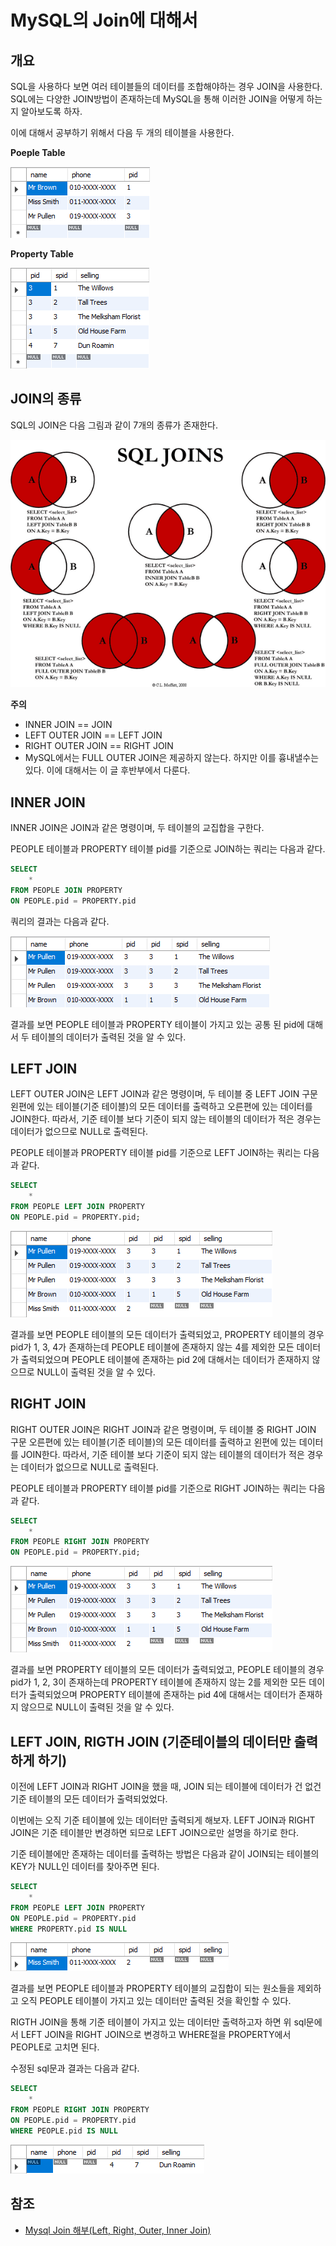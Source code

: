 # MySQL의 Join에 대해서

## 개요

SQL을 사용하다 보면 여러 테이블들의 데이터를 조합해야하는 경우 JOIN을 사용한다. SQL에는 다양한 JOIN방법이 존재하는데 MySQL을 통해 이러한 JOIN을 어떻게 하는지 알아보도록 하자.

이에 대해서 공부하기 위해서 다음 두 개의 테이블을 사용한다. 

**Poeple Table**

![people_table](./table_1.png)

**Property Table**

![property table](./table_2.png)

## JOIN의 종류

SQL의 JOIN은 다음 그림과 같이 7개의 종류가 존재한다. 

![Visual_SQL_JOIN_V2.png](./Visual_SQL_JOINS_V2.png)

**주의**
* INNER JOIN == JOIN
* LEFT OUTER JOIN == LEFT JOIN
* RIGHT OUTER JOIN == RIGHT JOIN
* MySQL에서는 FULL OUTER JOIN은 제공하지 않는다. 하지만 이를 흉내낼수는 있다. 이에 대해서는 이 글 후반부에서 다룬다. 

## INNER JOIN

INNER JOIN은 JOIN과 같은 명령이며, 두 테이블의 교집합을 구한다. 

PEOPLE 테이블과 PROPERTY 테이블 pid를 기준으로 JOIN하는 쿼리는 다음과 같다. 

```sql
SELECT 
	* 
FROM PEOPLE JOIN PROPERTY
ON PEOPLE.pid = PROPERTY.pid
```

쿼리의 결과는 다음과 같다. 

![result of inner join](./inner_join.png)

결과를 보면 PEOPLE 테이블과 PROPERTY 테이블이 가지고 있는 공통 된 pid에 대해서 두 테이블의 데이터가 출력된 것을 알 수 있다.

## LEFT JOIN

LEFT OUTER JOIN은 LEFT JOIN과 같은 명령이며, 두 테이블 중 LEFT JOIN 구문 왼편에 있는 테이블(기준 테이블)의 모든 데이터를 출력하고 오른편에 있는 데이터를 JOIN한다.
따라서, 기준 테이블 보다 기준이 되지 않는 테이블의 데이터가 적은 경우는 데이터가 없으므로 NULL로 출력된다. 

PEOPLE 테이블과 PROPERTY 테이블 pid를 기준으로 LEFT JOIN하는 쿼리는 다음과 같다. 

```sql
SELECT
	*
FROM PEOPLE LEFT JOIN PROPERTY
ON PEOPLE.pid = PROPERTY.pid;
```

![result of left join](./left_join.png)

결과를 보면 PEOPLE 테이블의 모든 데이터가 출력되었고, PROPERTY 테이블의 경우 pid가 1, 3, 4가 존재하는데 PEOPLE 테이블에 존재하지 않는 4를 제외한 모든 데이터가 출력되었으며
PEOPLE 테이블에 존재하는 pid 2에 대해서는 데이터가 존재하지 않으므로 NULL이 출력된 것을 알 수 있다. 

## RIGHT JOIN

RIGHT OUTER JOIN은 RIGHT JOIN과 같은 명령이며, 두 테이블 중 RIGHT JOIN 구문 오른편에 있는 테이블(기준 테이블)의 모든 데이터를 출력하고 왼편에 있는 데이터를 JOIN한다.
따라서, 기준 테이블 보다 기준이 되지 않는 테이블의 데이터가 적은 경우는 데이터가 없으므로 NULL로 출력된다. 

PEOPLE 테이블과 PROPERTY 테이블 pid를 기준으로 RIGHT JOIN하는 쿼리는 다음과 같다. 

```sql
SELECT
	*
FROM PEOPLE RIGHT JOIN PROPERTY
ON PEOPLE.pid = PROPERTY.pid;
```

![result of right join](./left_join.png)

결과를 보면 PROPERTY 테이블의 모든 데이터가 출력되었고, PEOPLE 테이블의 경우 pid가 1, 2, 3이 존재하는데 PROPERTY 테이블에 존재하지 않는 2를 제외한 모든 데이터가 출력되었으며
PROPERTY 테이블에 존재하는 pid 4에 대해서는 데이터가 존재하지 않으므로 NULL이 출력된 것을 알 수 있다. 

## LEFT JOIN, RIGTH JOIN (기준테이블의 데이터만 출력하게 하기)

이전에 LEFT JOIN과 RIGHT JOIN을 했을 때, JOIN 되는 테이블에 데이터가 건 없건 기준 테이블의 모든 데이터가
출력되었었다. 

이번에는 오직 기준 테이블에 있는 데이터만 출력되게 해보자. LEFT JOIN과 RIGHT JOIN은 기준 테이블만 변경하면 되므로 LEFT JOIN으로만 설명을 하기로 한다. 

기준 테이블에만 존재하는 데이터를 출력하는 방법은 다음과 같이 JOIN되는 테이블의 KEY가 NULL인 데이터를 찾아주면 된다. 

```sql
SELECT
	*
FROM PEOPLE LEFT JOIN PROPERTY
ON PEOPLE.pid = PROPERTY.pid
WHERE PROPERTY.pid IS NULL 
```

![result of left join only](./left_join_only.png)

결과를 보면 PEOPLE 테이블과 PROPERTY 테이블의 교집합이 되는 원소들을 제외하고 오직 PEOPLE 테이블이 가지고 있는 데이터만 출력된 것을 확인할 수 있다. 

RIGTH JOIN을 통해 기준 테이블이 가지고 있는 데이터만 출력하고자 하면 위 sql문에서 LEFT JOIN을 RIGHT JOIN으로 변경하고 WHERE절을 PROPERTY에서 PEOPLE로 고치면 된다.

수정된 sql문과 결과는 다음과 같다. 

```sql
SELECT
	*
FROM PEOPLE RIGHT JOIN PROPERTY
ON PEOPLE.pid = PROPERTY.pid
WHERE PEOPLE.pid IS NULL 
```

![result of right join only](./right_join_only.png)

## 참조

* [Mysql Join 해부(Left, Right, Outer, Inner Join)](http://rapapa.net/?p=311)